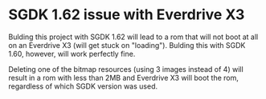 # SGDK 1.62 issue with Everdrive X3

Bulding this project with SGDK 1.62 will lead to a rom that will not boot at all on an Everdrive X3 (will get stuck on "loading").
Bulding this with SGDK 1.60, however, will work perfectly fine.

Deleting one of the bitmap resources (using 3 images instead of 4) will result in a rom with less than 2MB and Everdrive X3 will boot the rom, regardless of which SGDK version was used.
